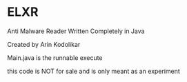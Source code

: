 # ELXR
Anti Malware Reader Written Completely in Java

Created by Arin Kodolikar


Main.java is the runnable execute

this code is NOT for sale and is only meant as an experiment 
